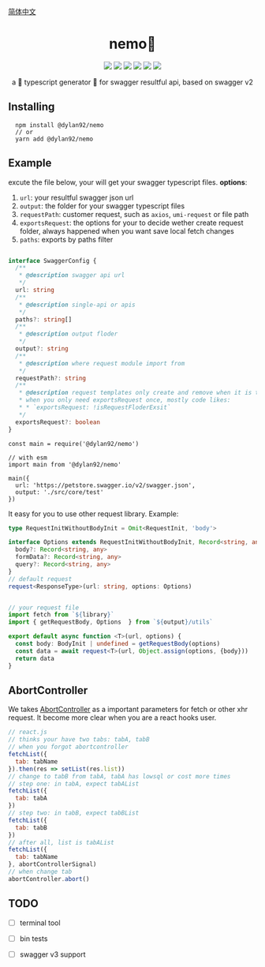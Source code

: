
[简体中文](Readme.zh.md)

<h1 style="text-align: center">nemo🐠</h1>

<div  style="text-align: center">
<img src="https://img.shields.io/npm/v/@dylan92/nemo?color=%23&style=plastic" />
<img src="https://img.shields.io/npm/l/@dylan92/nemo" />
<img src="https://img.shields.io/travis/com/diveDylan/nemo?style=plastic"/>
<img src="https://img.shields.io/codecov/c/github/diveDylan/nemo?style=plastic"/>
<img src="https://img.shields.io/npm/dm/@dylan92/nemo?style=plastic">
<img src="https://img.shields.io/badge/pkg--manage-pnpm-orange">
</div>

<p  style="text-align: center"> a 💪 typescript generator 🔨 for swagger resultful api, based on swagger v2 </p>




## Installing
```node
  npm install @dylan92/nemo
  // or
  yarn add @dylan92/nemo
```

## Example
excute the file below, your will get your swagger typescript files.
<b>options</b>:
  
  1. `url`: your resultful swagger json url
  2. `output`: the folder for your swagger typescript files
  3. `requestPath`: customer request, such as `axios`, `umi-request` or file path
  4. `exportsRequest`: the options for your to decide wether create request folder, always happened when you want save local fetch changes
  5. `paths`: exports by paths filter

```typescript

interface SwaggerConfig {
  /**
   * @description swagger api url
   */
  url: string
  /**
   * @description single-api or apis
   */
  paths?: string[]
  /**
   * @description output floder
   */
  output?: string
  /**
   * @description where request module import from
   */
  requestPath?: string
  /**
   * @description request templates only create and remove when it is true
   * when you only need exportsRequest once, mostly code likes:
   * * `exportsRequest: !isRequestFloderExsit`
   */
  exportsRequest?: boolean
}
```
```node
const main = require('@dylan92/nemo')

// with esm
import main from '@dylan92/nemo'

main({
  url: 'https://petstore.swagger.io/v2/swagger.json',
  output: './src/core/test'
})

```
It easy for you to use other request library. Example:

```typescript
type RequestInitWithoutBodyInit = Omit<RequestInit, 'body'>

interface Options extends RequestInitWithoutBodyInit, Record<string, any> {
  body?: Record<string, any>
  formData?: Record<string, any>
  query?: Record<string, any>
}
// default request
request<ResponseType>(url: string, options: Options)


// your request file
import fetch from `${library}`
import { getRequestBody, Options  } from `${output}/utils`

export default async function <T>(url, options) {
  const body: BodyInit | undefined = getRequestBody(options)
  const data = await request<T>(url, Object.assign(options, {body}))
  return data
}
```



## AbortController
We takes [AbortController](https://developer.mozilla.org/en-US/docs/Web/API/AbortController) as a important parameters for fetch or other xhr request.
It become more clear when you are a react hooks user.
```js
// react.js
// thinks your have two tabs: tabA, tabB
// when you forgot abortcontroller
fetchList({
  tab: tabName
}).then(res => setList(res.list))
// change to tabB from tabA, tabA has lowsql or cost more times
// step one: in tabA, expect tabAList
fetchList({
  tab: tabA
})
// step two: in tabB, expect tabBList
fetchList({
  tab: tabB
})
// after all, list is tabAList
fetchList({
  tab: tabName
}, abortControllerSignal)
// when change tab
abortController.abort()
```









## TODO
- [ ] terminal tool
- [ ] bin tests
- [ ] swagger v3 support


